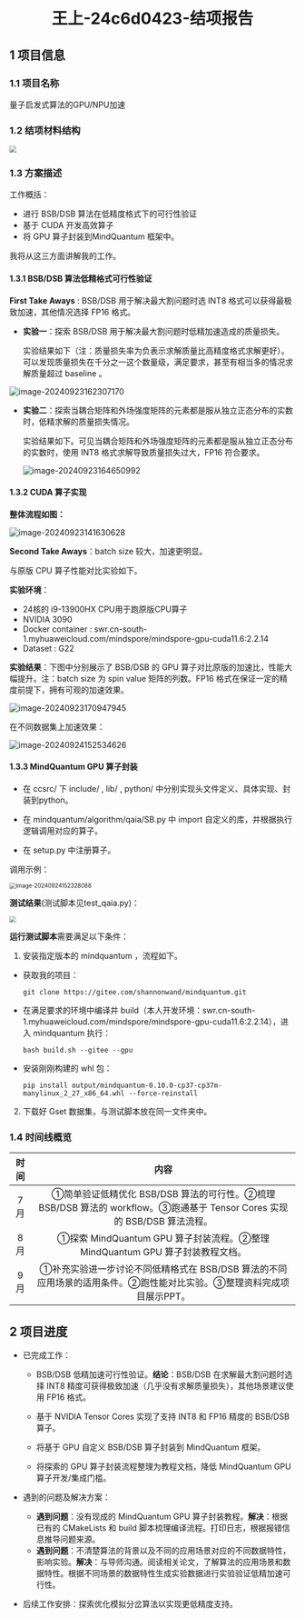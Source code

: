 <h1 align = "center">王上-24c6d0423-结项报告</h1>

## 1 项目信息

### 1.1 项目名称

量子启发式算法的GPU/NPU加速

### 1.2 结项材料结构

<img src="figures\struct.png" style="zoom:75%;" />

### 1.3 方案描述

工作概括：
- 进行 BSB/DSB 算法在低精度格式下的可行性验证
- 基于 CUDA 开发高效算子
- 将 GPU 算子封装到MindQuantum 框架中。

我将从这三方面讲解我的工作。

#### 1.3.1 BSB/DSB 算法低精格式可行性验证

**First Take Aways** : BSB/DSB 用于解决最大割问题时选 INT8 格式可以获得最极致加速，其他情况选择 FP16 格式。

- **实验一**：探索 BSB/DSB 用于解决最大割问题时低精加速造成的质量损失。

  实验结果如下（注：质量损失率为负表示求解质量比高精度格式求解更好）。可以发现质量损失在千分之一这个数量级，满足要求，甚至有相当多的情况求解质量超过 baseline 。

![image-20240923162307170](figures\image-20240923162307170.png)

- **实验二**：探索当耦合矩阵和外场强度矩阵的元素都是服从独立正态分布的实数时，低精求解的质量损失情况。

  实验结果如下。可见当耦合矩阵和外场强度矩阵的元素都是服从独立正态分布的实数时，使用 INT8 格式求解导致质量损失过大，FP16 符合要求。

  ![image-20240923164650992](figures\image-20240923164650992.png)

#### 1.3.2 CUDA 算子实现

**整体流程如图：**

![image-20240923141630628](figures\overview.png)

 **Second Take Aways**：batch size 较大，加速更明显。

与原版 CPU 算子性能对比实验如下。

**实验环境**：

- 24核的 i9-13900HX CPU用于跑原版CPU算子
- NVIDIA 3090
- Docker container : swr.cn-south-1.myhuaweicloud.com/mindspore/mindspore-gpu-cuda11.6:2.2.14
- Dataset : G22

**实验结果**：下图中分别展示了 BSB/DSB 的 GPU 算子对比原版的加速比，性能大幅提升。注：batch size 为 spin value 矩阵的列数。FP16 格式在保证一定的精度前提下，拥有可观的加速效果。



![image-20240923170947945](figures\image-20240923170947945.png)

在不同数据集上加速效果：

![image-20240924152534626](figures\image-20240924152534626.png)

#### 1.3.3 MindQuantum GPU 算子封装

- 在 ccsrc/ 下 include/ , lib/ , python/ 中分别实现头文件定义、具体实现、封装到python。

- 在 mindquantum/algorithm/qaia/SB.py 中 import 自定义的库，并根据执行逻辑调用对应的算子。

- 在 setup.py 中注册算子。

调用示例：

<img src="figures\image-20240924152328088.png" alt="image-20240924152328088" style="zoom: 70%;" />

**测试结果**(测试脚本见test_qaia.py)：

<img src="figures\test_res.png" style="zoom:67%;" />

**运行测试脚本**需要满足以下条件：

1. 安装指定版本的 mindquantum ，流程如下。

- 获取我的项目：

  ```
  git clone https://gitee.com/shannonwand/mindquantum.git
  ```

- 在满足要求的环境中编译并 build（本人开发环境：swr.cn-south-1.myhuaweicloud.com/mindspore/mindspore-gpu-cuda11.6:2.2.14），进入 mindquantum 执行：

  ```
  bash build.sh --gitee --gpu
  ```

- 安装刚刚构建的 whl 包：

  ```
  pip install output/mindquantum-0.10.0-cp37-cp37m-manylinux_2_27_x86_64.whl --force-reinstall
  ```

2. 下载好 Gset 数据集，与测试脚本放在同一文件夹中。

### 1.4 时间线概览

| 时间 |                             内容                             |
| :--: | :----------------------------------------------------------: |
| 7月  | ①简单验证低精优化 BSB/DSB 算法的可行性。②梳理 BSB/DSB 算法的 workflow。③跑通基于 Tensor Cores 实现的 BSB/DSB 算法流程。 |
| 8月  | ①探索 MindQuantum GPU 算子封装流程。②整理 MindQuantum GPU 算子封装教程文档。 |
| 9月  | ①补充实验进一步讨论不同低精格式在 BSB/DSB 算法的不同应用场景的适用条件。②跑性能对比实验。③整理资料完成项目展示PPT。 |

## 2 项目进度

- 已完成工作：

  - BSB/DSB 低精加速可行性验证。**结论**：BSB/DSB 在求解最大割问题时选择 INT8 精度可获得极致加速（几乎没有求解质量损失），其他场景建议使用 FP16 格式。

  - 基于 NVIDIA Tensor Cores 实现了支持 INT8 和 FP16 精度的 BSB/DSB 算子。
  - 将基于 GPU 自定义 BSB/DSB 算子封装到 MindQuantum 框架。
  - 将探索的 GPU 算子封装流程整理为教程文档，降低 MindQuantum GPU 算子开发/集成门槛。

- 遇到的问题及解决方案：

  - **遇到问题**：没有现成的 MindQuantum GPU 算子封装教程。**解决**：根据已有的 CMakeLists 和 build 脚本梳理编译流程。打印日志，根据报错信息推导问题来源。
  - **遇到问题**：不清楚算法的背景以及不同的应用场景对应的不同数据特性，影响实验。**解决**：与导师沟通。阅读相关论文，了解算法的应用场景和数据特性。根据不同场景的数据特性生成实验数据进行实验验证低精加速可行性。

- 后续工作安排：探索优化模拟分岔算法以实现更低精度支持。


